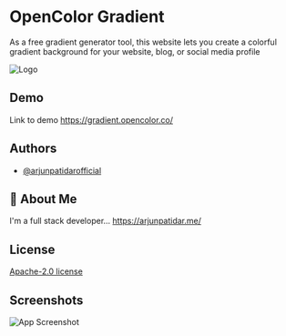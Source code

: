 
# OpenColor Gradient

As a free gradient generator tool, this website lets you create a colorful gradient background for your website, blog, or social media profile

![Logo](https://gradient.opencolor.co/opencolor.png)


## Demo

Link to demo
https://gradient.opencolor.co/

## Authors

- [@arjunpatidarofficial](https://www.github.com/octokatherine)

## 🚀 About Me
I'm a full stack developer...
https://arjunpatidar.me/

## License

[Apache-2.0 license](https://github.com/arjunpatidarofficial/opencolor-gradient/blob/main/LICENSE)


## Screenshots

![App Screenshot](https://cdn.dribbble.com/users/2883643/screenshots/20322784/media/33a37b0643b062e54ed9796ea25ee32b.png?compress=1&resize=400x300&vertical=top)

